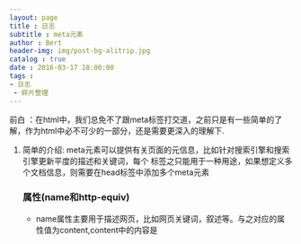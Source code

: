```yaml
---
layout: page
title : 日志
subtitle : meta元素
author : Bert
header-img: img/post-bg-alitrip.jpg
catalog : true
date : 2016-03-17 18:00:00
tags :
- 日志
 - 碎片整理
---
```


前白 ：在html中，我们总免不了跟meta标签打交道，之前只是有一些简单的了解，作为html中必不可少的一部分，还是需要更深入的理解下.

1. 简单的介绍: meta元素可以提供有关页面的元信息，比如针对搜索引擎和搜索引擎更新平度的描述和关键词，每个<meta> 标签之只能用于一种用途，如果想定义多个文档信息，则需要在head标签中添加多个meta元素

   ### 属性(name和http-equiv)

   -  name属性主要用于描述网页，比如网页关键词，叙述等。与之对应的属 性值为content,content中的内容是